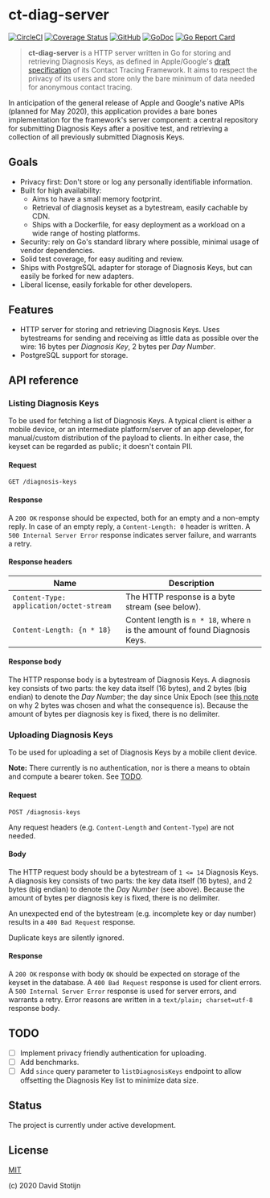 # ct-diag-server

[![CircleCI](https://circleci.com/gh/dstotijn/ct-diag-server.svg?style=shield)](https://circleci.com/gh/dstotijn/ct-diag-server)
[![Coverage Status](https://coveralls.io/repos/github/dstotijn/ct-diag-server/badge.svg?branch=master)](https://coveralls.io/github/dstotijn/ct-diag-server?branch=master)
[![GitHub](https://img.shields.io/github/license/dstotijn/ct-diag-server)](LICENSE)
[![GoDoc](https://godoc.org/github.com/dstotijn/ct-diag-server?status.svg)](https://godoc.org/github.com/dstotijn/ct-diag-server)
[![Go Report Card](https://goreportcard.com/badge/github.com/dstotijn/ct-diag-server)](https://goreportcard.com/report/github.com/dstotijn/ct-diag-server)

> **ct-diag-server** is a HTTP server written in Go for storing and retrieving
> Diagnosis Keys, as defined in Apple/Google's [draft specification](https://www.apple.com/covid19/contacttracing/)
> of its Contact Tracing Framework. It aims to respect the privacy of its users
> and store only the bare minimum of data needed for anonymous contact tracing.

In anticipation of the general release of Apple and Google's native APIs (planned
for May 2020), this application provides a bare bones implementation for the
framework's server component: a central repository for submitting Diagnosis Keys
after a positive test, and retrieving a collection of all previously submitted
Diagnosis Keys.

## Goals

- Privacy first: Don't store or log any personally identifiable information.
- Built for high availability:
  - Aims to have a small memory footprint.
  - Retrieval of diagnosis keyset as a bytestream, easily cachable by CDN.
  - Ships with a Dockerfile, for easy deployment as a workload on a wide range
    of hosting platforms.
- Security: rely on Go's standard library where possible, minimal usage of vendor
  dependencies.
- Solid test coverage, for easy auditing and review.
- Ships with PostgreSQL adapter for storage of Diagnosis Keys, but can easily be
  forked for new adapters.
- Liberal license, easily forkable for other developers.

## Features

- HTTP server for storing and retrieving Diagnosis Keys. Uses
  bytestreams for sending and receiving as little data as possible over the
  wire: 16 bytes per _Diagnosis Key_, 2 bytes per _Day Number_.
- PostgreSQL support for storage.

## API reference

### Listing Diagnosis Keys

To be used for fetching a list of Diagnosis Keys. A typical client is either a mobile
device, or an intermediate platform/server of an app developer, for manual/custom
distribution of the payload to clients. In either case, the keyset can be
regarded as public; it doesn't contain PII.

#### Request

`GET /diagnosis-keys`

#### Response

A `200 OK` response should be expected, both for an empty and a non-empty reply.
In case of an empty reply, a `Content-Length: 0` header is written.
A `500 Internal Server Error` response indicates server failure, and warrants a retry.

#### Response headers

| Name                                     | Description                                                                  |
| ---------------------------------------- | ---------------------------------------------------------------------------- |
| `Content-Type: application/octet-stream` | The HTTP response is a byte stream (see below).                              |
| `Content-Length: {n * 18}`               | Content length is `n * 18`, where `n` is the amount of found Diagnosis Keys. |

#### Response body

The HTTP response body is a bytestream of Diagnosis Keys. A diagnosis key consists
of two parts: the key data itself (16 bytes), and 2 bytes (big endian) to denote
the _Day Number_; the day since Unix Epoch (see [this note](diag/diag.go#L20) on
why 2 bytes was chosen and what the consequence is). Because the amount of bytes
per diagnosis key is fixed, there is no delimiter.

### Uploading Diagnosis Keys

To be used for uploading a set of Diagnosis Keys by a mobile client device.

**Note:** There currently is no authentication, nor is there a means to obtain
and compute a bearer token. See [TODO](#todo).

#### Request

`POST /diagnosis-keys`

Any request headers (e.g. `Content-Length` and `Content-Type`) are not needed.

#### Body

The HTTP request body should be a bytestream of `1 <= 14` Diagnosis Keys.
A diagnosis key consists of two parts: the key data itself (16 bytes), and 2 bytes
(big endian) to denote the _Day Number_ (see above). Because the amount of bytes
per diagnosis key is fixed, there is no delimiter.

An unexpected end of the bytestream (e.g. incomplete key or day number) results
in a `400 Bad Request` response.

Duplicate keys are silently ignored.

#### Response

A `200 OK` response with body `OK` should be expected on storage of the keyset in the database.
A `400 Bad Request` response is used for client errors. A `500 Internal Server Error`
response is used for server errors, and warrants a retry. Error reasons are written
in a `text/plain; charset=utf-8` response body.

## TODO

- [ ] Implement privacy friendly authentication for uploading.
- [ ] Add benchmarks.
- [ ] Add `since` query parameter to `listDiagnosisKeys` endpoint to allow
      offsetting the Diagnosis Key list to minimize data size.

## Status

The project is currently under active development.

## License

[MIT](LICENSE)

(c) 2020 David Stotijn
